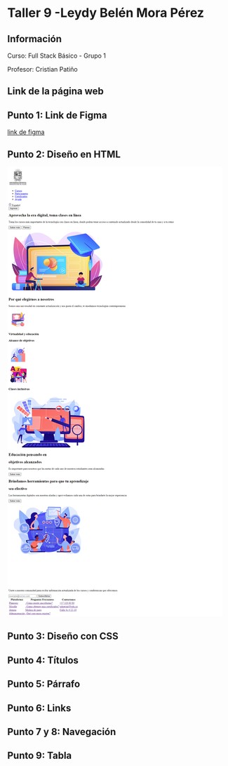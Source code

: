 <h1>Taller 9 -Leydy Belén Mora Pérez</h1>

<h2>Información</h2>
<p>Curso: Full Stack Básico - Grupo 1</p>
<p>Profesor: Cristian Patiño</p>

<h2>Link de la página web</h2>

<h2>Punto 1: Link de Figma</h2>
<a href="https://www.figma.com/file/E1oHdHNTDN2JSURAtiJYXA/Leydy-Bel%C3%A9n-Mora-P%C3%A9rez?type=design&node-id=0-1&mode=design&t=67F4SxdlsA0b3VqA-0">link de figma</a>

<h2>Punto 2: Diseño en HTML</h2>
<img src="./public/images/punto-2.png" alt="punto 2">

<h2>Punto 3: Diseño con CSS</h2>

<h2>Punto 4: Títulos</h2>

<h2>Punto 5: Párrafo</h2>

<h2>Punto 6: Links</h2>

<h2>Punto 7 y 8: Navegación</h2>

<h2>Punto 9: Tabla</h2>